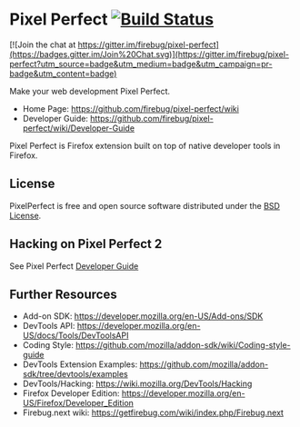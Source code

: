 Pixel Perfect [![Build Status](https://api.travis-ci.org/firebug/pixel-perfect.png)](https://travis-ci.org/firebug/pixel-perfect)
=============

[![Join the chat at https://gitter.im/firebug/pixel-perfect](https://badges.gitter.im/Join%20Chat.svg)](https://gitter.im/firebug/pixel-perfect?utm_source=badge&utm_medium=badge&utm_campaign=pr-badge&utm_content=badge)

Make your web development Pixel Perfect.

* Home Page: https://github.com/firebug/pixel-perfect/wiki
* Developer Guide: https://github.com/firebug/pixel-perfect/wiki/Developer-Guide

Pixel Perfect is Firefox extension built on top of native developer tools in Firefox.

License
-------
PixelPerfect is free and open source software distributed under the
[BSD License](https://github.com/firebug/pixel-perfect/blob/master/license.txt).

Hacking on Pixel Perfect 2
--------------------------
See Pixel Perfect [Developer Guide](https://github.com/firebug/pixel-perfect/wiki/Developer-Guide)

Further Resources
-----------------
* Add-on SDK: https://developer.mozilla.org/en-US/Add-ons/SDK
* DevTools API: https://developer.mozilla.org/en-US/docs/Tools/DevToolsAPI
* Coding Style: https://github.com/mozilla/addon-sdk/wiki/Coding-style-guide
* DevTools Extension Examples: https://github.com/mozilla/addon-sdk/tree/devtools/examples
* DevTools/Hacking: https://wiki.mozilla.org/DevTools/Hacking
* Firefox Developer Edition: https://developer.mozilla.org/en-US/Firefox/Developer_Edition
* Firebug.next wiki: https://getfirebug.com/wiki/index.php/Firebug.next
